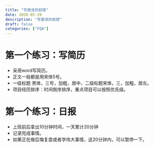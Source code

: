 ```yaml
---
title: "写是说的前提"
date: 2020-05-29
description: "写是说的前提"
draft: false
categories: ["FQA"]
---
```



# 第一个练习：写简历

- 采用word写简历。
- 正文一般都是用宋体5号。
- 一级标题 黑体，三号，加粗，居中，二级标题宋体，三，加粗，居左。
- 项目经历排序：时间倒序排序，重点项目可以按照优先级。



# 第一个练习：日报

- 上班前后拿出10分钟时间，一天累计20分钟
- 记录完成事情。
- 如果正在做后悔复盘或者学伟大事情，这20分钟内，可以暂停一下。















